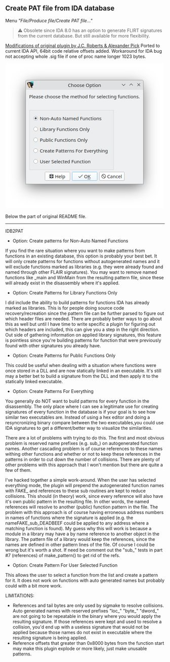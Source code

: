 ## Create PAT file from IDA database
Menu *"File/Produce file/Create PAT file..."*
> ⚠️ Obsolete since IDA 8.0 has an option to generate FLIRT signatures from the current database. But still available for more flexibility.

[Modifications of original plugin by J.C. Roberts & Alexander Pick](https://github.com/alexander-pick/idb2pat) Ported to current IDA API, 64bit code relative offsets added. Workaround for IDA bug not accepting whole .sig file if one of proc name longer 1023 bytes.

![idb2pat](idb2pat.png)

Below the part of original README file.

---
IDB2PAT

- Option: Create patterns for Non-Auto Named Functions

If you find the rare situation where you want to make patterns from functions in an existing database, this option is probably your best bet. It will only create patterns for functions without autogenerated names and it will exclude functions marked as libraries (e.g. they were already found and named through other FLAIR signatures). You may want to remove named functions like _main and WinMain from the resulting pattern file, since these will already exist in the disassembly where it's applied.

- Option: Create Patterns for Library Functions Only

I did include the ability to build patterns for functions IDA has already marked as libraries. This is for people doing source code recovery/recreation since the pattern file can be further parsed to figure out which header files are needed. There are probably better ways to go about this as well but until I have time to write specific a plugin for figuring out which headers are included, this can give you a step in the right direction. Out side of gathering information on applied library signatures, this feature is pointless since you're building patterns for function that were previously found with other signatures you already have.

- Option: Create Patterns for Public Functions Only

This could be useful when dealing with a situation where functions were once stored in a DLL and are now statically linked in an executable. It's still may a better bet to build a signature from the DLL and then apply it to the statically linked executable.

- Option: Create Patterns For Everything

You generally do NOT want to build patterns for every function in the disassembly. The only place where I can see a legitimate use for creating signatures of every function in the database is if your goal is to see how similar two executables are. Instead of using a hex editor and doing a resyncronizing binary compare between the two executables,you could use IDA signatures to get a different/better way to visualize the similarities.

There are a lot of problems with trying to do this. The first and most obvious problem is reserved name prefixes (e.g. sub_) on autogenerated function names. Another cascading problem is of course references to these names withing other functions and whether or not to keep these references in the patterns in order to cut down the number of collisions. There are plenty of other problems with this approach that I won't mention but there are quite a few of them.

I've hacked together a simple work-around. When the user has selected everything mode, the plugin will prepend the autogenerated function names with FAKE_ and references to these sub routines are kept to reduce collisions. This should (in theory) work, since every reference will also have it's own public pattern in the resulting file. In other words, the named references will resolve to another (public) function pattern in the file. The problem with this approach is of course having erroneous address numbers in names of functions where the signature is applied (e.g. the nameFAKE_sub_DEADBEEF could be applied to any address where a matching function is found). My guess why this will work is because a module in a library may have a by name reference to another object in the library. The pattern file of a library would keep the references, since the names are defined in other pattern lines of the file. Of course I could be wrong but it's worth a shot. If need be comment out the "sub_" tests in part #7 (references) of make_pattern() to get rid of the refs.

- Option: Create Pattern For User Selected Function

This allows the user to select a function from the list and create a pattern for it. It does not work on functions with auto generated names but probably could with a bit more work.

LIMITATIONS:
* References and tail bytes are only used by sigmake to resolve collisions. Auto generated names with reserved prefixes "loc_" "byte_" "dword_" are not going to be repeatable in the binary where you would apply the resulting signature. If those references were kept and used to resolve a collision, you'd end up with a useless signature that would not be applied because those names do not exist in executable where the resulting signature is being applied.
* Reference offsets that greater than 0x8000 bytes from the function start may make this plugin explode or more likely, just make unusable patterns.
